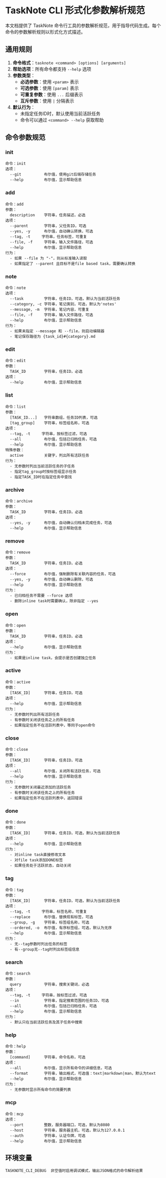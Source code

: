 # TaskNote CLI 形式化参数解析规范

本文档提供了 TaskNote 命令行工具的参数解析规范，用于指导代码生成。每个命令的参数解析规则以形式化方式描述。

## 通用规则

1. **命令格式**：`tasknote <command> [options] [arguments]`
2. **帮助选项**：所有命令都支持 `--help` 选项
3. **参数类型**：
   - **必选参数**：使用 `<param>` 表示
   - **可选参数**：使用 `[param]` 表示
   - **可重复参数**：使用 `...` 后缀表示
   - **互斥参数**：使用 `|` 分隔表示
4. **默认行为**：
   - 未指定任务ID时，默认使用当前活跃任务
   - 命令可以通过 `<command> --help` 获取帮助

## 命令参数规范

### init

```
命令：init
选项：
  --git          布尔值，使用git后端存储任务
  --help         布尔值，显示帮助信息
```

### add

```
命令：add
参数：
  description    字符串，任务描述，必选
选项：
  --parent       字符串，父任务ID，可选
  --yes, -y      布尔值，自动确认转换，可选
  --tag, -t     字符串，任务标签，可重复
  --file, -f     字符串，输入文件路径，可选
  --help         布尔值，显示帮助信息
行为：
  - 如果 --file 为 "-"，则从标准输入读取
  - 如果指定了 --parent 且目标不是file based task，需要确认转换
```

### note

```
命令：note
选项：
  --task         字符串，任务ID，可选，默认为当前活跃任务
  --category, -c 字符串，笔记类别，可选，默认为'notes'
  --message, -m  字符串，笔记内容，可重复
  --file, -f     字符串，输入文件路径，可选
  --help         布尔值，显示帮助信息
行为：
  - 如果未指定 --message 和 --file，则启动编辑器
  - 笔记保存路径为 {task_id}#{category}.md
```

### edit

```
命令：edit
参数：
  TASK_ID        字符串，任务ID，必选
选项：
  --help         布尔值，显示帮助信息
```

### list

```
命令：list
参数：
  [TASK_ID...]   字符串数组，任务ID列表，可选
  [tag_group]    字符串，标签组名称，可选
选项：
  --tag, -t     字符串，按标签过滤，可选
  --all          布尔值，包括已归档任务，可选
  --help         布尔值，显示帮助信息
特殊参数：
  active         关键字，列出所有活跃任务
行为：
  - 无参数时列出当前活跃任务的子任务
  - 指定tag_group时按标签组显示任务
  - 指定TASK_ID时在指定任务中查找
```

### archive

```
命令：archive
参数：
  TASK_ID        字符串，任务ID，必选
选项：
  --yes, -y      布尔值，自动确认归档未完成任务，可选
  --help         布尔值，显示帮助信息
```

### remove

```
命令：remove
参数：
  TASK_ID        字符串，任务ID，必选
选项：
  --force        布尔值，强制删除有关联内容的任务，可选
  --yes, -y      布尔值，自动确认删除，可选
  --help         布尔值，显示帮助信息
行为：
  - 已归档任务不需要 --force 选项
  - 删除inline task时需要确认，除非指定 --yes
```

### open

```
命令：open
参数：
  TASK_ID        字符串，任务ID，必选
选项：
  --help         布尔值，显示帮助信息
行为：
  - 如果是inline task，会提示是否创建独立任务
```

### active

```
命令：active
参数：
  [TASK_ID]      字符串，任务ID，可选
选项：
  --help         布尔值，显示帮助信息
行为：
  - 无参数时列出所有活跃任务
  - 有参数时关闭该任务之上的所有任务
  - 如果指定任务不在活跃列表中，等同于open命令
```

### close

```
命令：close
参数：
  [TASK_ID]      字符串，任务ID，可选
选项：
  --all          布尔值，关闭所有活跃任务，可选
  --help         布尔值，显示帮助信息
行为：
  - 无参数时关闭最近添加的活跃任务
  - 有参数时关闭该任务之上的所有任务
  - 如果指定任务不在活跃列表中，返回错误
```

### done

```
命令：done
参数：
  [TASK_ID]      字符串，任务ID，可选，默认为当前活跃任务
选项：
  --help         布尔值，显示帮助信息
行为：
  - 对inline task直接修改文本
  - 对file task添加DONE标签
  - 如果任务处于活跃状态，自动关闭
```

### tag

```
命令：tag
参数：
  [TASK_ID]      字符串，任务ID，可选，默认为当前活跃任务
选项：
  --tag, -t     字符串，标签名称，可重复
  --replace      布尔值，替换现有标签，可选
  --group, -g    字符串，标签组名称，可选
  --ordered, -o  布尔值，有序标签组，可选，默认为无序
  --help         布尔值，显示帮助信息
行为：
  - 无--tag参数时列出任务的标签
  - 有--group无--tag时列出标签组信息
```

### search

```
命令：search
参数：
  query          字符串，搜索关键词，必选
选项：
  --tag, -t     字符串，按标签过滤，可选
  --in           字符串，指定搜索范围的任务ID，可选
  --all          布尔值，包括已归档任务，可选
  --help         布尔值，显示帮助信息
行为：
  - 默认只在当前活跃任务及其子任务中搜索
```

### help

```
命令：help
参数：
  [command]      字符串，命令名称，可选
选项：
  --all          布尔值，显示所有命令的详细信息，可选
  --format       字符串，输出格式，可选值：text|markdown|man，默认为text
  --help         布尔值，显示帮助信息
行为：
  - 无参数时显示所有命令的简要列表
```

### mcp

```
命令：mcp
选项：
  --port         整数，服务器端口，可选，默认为8080
  --host         字符串，服务器主机，可选，默认为127.0.0.1
  --auth         字符串，认证令牌，可选
  --help         布尔值，显示帮助信息
```

## 环境变量

```
TASKNOTE_CLI_DEBUG  非空值时启用调试模式，输出JSON格式的命令解析结果
```
